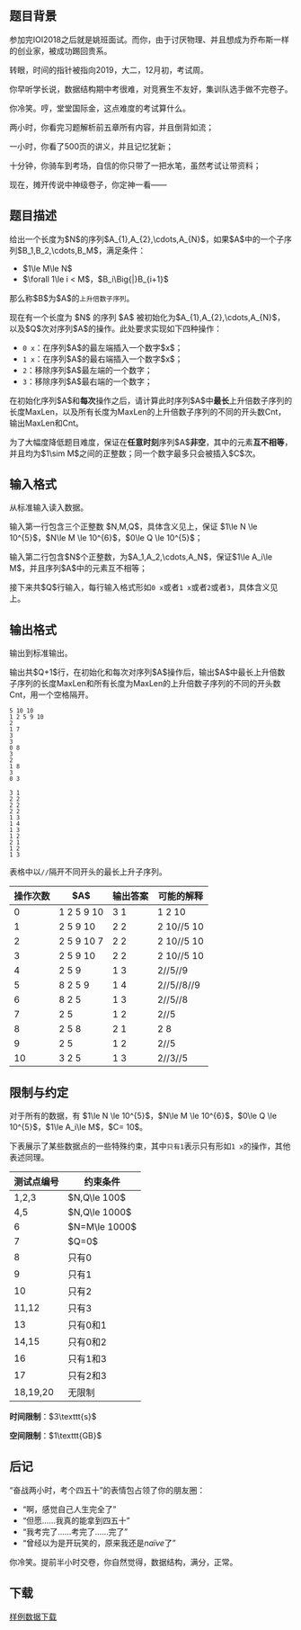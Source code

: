 <h2>题目背景</h2>
<p>参加完IOI2018之后就是姚班面试。而你，由于讨厌物理、并且想成为乔布斯一样的创业家，被成功踢回贵系。</p>
<p>转眼，时间的指针被指向2019，大二，12月初，考试周。</p>
<p>你早听学长说，数据结构期中考很难，对竞赛生不友好，集训队选手做不完卷子。</p>
<p>你冷笑。哼，堂堂国际金，这点难度的考试算什么。</p>
<p>两小时，你看完习题解析前五章所有内容，并且倒背如流；</p>
<p>一小时，你看了500页的讲义，并且记忆犹新；</p>
<p>十分钟，你骑车到考场，自信的你只带了一把水笔，虽然考试让带资料；</p>
<p>现在，摊开传说中神级卷子，你定神一看——</p>
<h2>题目描述</h2>
<p>给出一个长度为$N$的序列$A_{1},A_{2},\cdots,A_{N}$，如果$A$中的一个子序列$B_1,B_2,\cdots,B_M$，满足条件：</p>
<ul><li>$1\le M\le N$</li>
<li>$\forall 1\le i &lt; M$，$B_i\Big{|}B_{i+1}$</li>
</ul><p>那么称$B$为$A$的<code>上升倍数子序列</code>。</p>
<p>现在有一个长度为 $N$ 的序列 $A$ 被初始化为$A_{1},A_{2},\cdots,A_{N}$，以及$Q$次对序列$A$的操作。此处要求实现如下四种操作：</p>
<ul><li><code>0 x</code>：在序列$A$的最左端插入一个数字$x$；</li>
<li><code>1 x</code>：在序列$A$的最右端插入一个数字$x$；</li>
<li><code>2</code>：移除序列$A$最左端的一个数字；</li>
<li><code>3</code>：移除序列$A$最右端的一个数字；</li>
</ul><p>在初始化序列$A$和<strong>每次</strong>操作之后，请计算此时序列$A$中<strong>最长</strong>上升倍数子序列的长度MaxLen，以及所有长度为MaxLen的上升倍数子序列的不同的开头数Cnt，输出MaxLen和Cnt。</p>
<p>为了大幅度降低题目难度，保证在<strong>任意时刻</strong>序列$A$<strong>非空</strong>，其中的元素<strong>互不相等</strong>，并且均为$1\sim M$之间的正整数；同一个数字最多只会被插入$C$次。</p>
<h2>输入格式</h2>
<p>从标准输入读入数据。</p>
<p>输入第一行包含三个正整数 $N,M,Q$，具体含义见上，保证 $1\le N \le 10^{5}$，$N\le M \le 10^{6}$，$0\le Q \le 10^{5}$；</p>
<p>输入第二行包含$N$个正整数，为$A_1,A_2,\cdots,A_N$，保证$1\le A_i\le M$，并且序列$A$中的元素互不相等；</p>
<p>接下来共$Q$行输入，每行输入格式形如<code>0 x</code>或者<code>1 x</code>或者<code>2</code>或者<code>3</code>，具体含义见上。</p>
<h2>输出格式</h2>
<p>输出到标准输出。</p>
<p>输出共$Q+1$行，在初始化和每次对序列$A$操作后，输出$A$中最长上升倍数子序列的长度MaxLen和所有长度为MaxLen的上升倍数子序列的不同的开头数Cnt，用一个空格隔开。</p>


<pre><code class="language-input1"><code class="sh_plain">5 10 10
1 2 5 9 10
2
1 7
3
3
0 8
3
2
1 8
3
0 3</code>
</code></pre>

<pre><code class="language-output1"><code class="sh_plain">3 1
2 2
2 2
2 2
1 3
1 4
1 3
1 2
2 1
1 2
1 3</code>
</code></pre>

<p>表格中以<code>//</code>隔开不同开头的最长上升子序列。</p>
<table class="table table-bordered"><thead><tr><th rowspan="1">操作次数</th><th rowspan="1">$A$</th><th rowspan="1">输出答案</th><th rowspan="1">可能的解释</th></tr></thead><tbody><tr><td rowspan="1">0</td><td rowspan="1">1 2 5 9 10</td><td rowspan="1">3 1</td><td rowspan="1">1 2 10</td></tr><tr><td rowspan="1">1</td><td rowspan="1">2 5 9 10  </td><td rowspan="1">2 2</td><td rowspan="1">2 10//5 10</td></tr><tr><td rowspan="1">2</td><td rowspan="1">2 5 9 10 7</td><td rowspan="1">2 2</td><td rowspan="1">2 10//5 10</td></tr><tr><td rowspan="1">3</td><td rowspan="1">2 5 9 10  </td><td rowspan="1">2 2</td><td rowspan="1">2 10//5 10</td></tr><tr><td rowspan="1">4</td><td rowspan="1">2 5 9     </td><td rowspan="1">1 3</td><td rowspan="1">2//5//9</td></tr><tr><td rowspan="1">5</td><td rowspan="1">8 2 5 9   </td><td rowspan="1">1 4</td><td rowspan="1">2//5//8//9</td></tr><tr><td rowspan="1">6</td><td rowspan="1">8 2 5     </td><td rowspan="1">1 3</td><td rowspan="1">2//5//8</td></tr><tr><td rowspan="1">7</td><td rowspan="1">2 5       </td><td rowspan="1">1 2</td><td rowspan="1">2//5</td></tr><tr><td rowspan="1">8</td><td rowspan="1">2 5 8     </td><td rowspan="1">2 1</td><td rowspan="1">2 8</td></tr><tr><td rowspan="1">9</td><td rowspan="1">2 5       </td><td rowspan="1">1 2</td><td rowspan="1">2//5</td></tr><tr><td rowspan="1">10</td><td rowspan="1">3 2 5     </td><td rowspan="1">1 3</td><td rowspan="1">2//3//5</td></tr></tbody></table><h2>限制与约定</h2>
<p>对于所有的数据，有 $1\le N \le 10^{5}$，$N\le M \le 10^{6}$，$0\le Q \le 10^{5}$，$1\le A_i\le M$，$C= 10$。</p>
<p>下表展示了某些数据点的一些特殊约束，其中<code>只有1</code>表示只有形如<code>1 x</code>的操作，其他表述同理。</p>
<table class="table table-bordered table-text-center table-vertical-middle"><thead><tr><th rowspan="1">测试点编号</th><th rowspan="1">约束条件</th></tr></thead><tbody><tr><td rowspan="1">1,2,3</td><td rowspan="1">$N,Q\le 100$</td></tr><tr><td rowspan="1">4,5</td><td rowspan="1">$N,Q\le 1000$</td></tr><tr><td rowspan="1">6</td><td rowspan="1">$N=M\le 1000$</td></tr><tr><td rowspan="1">7</td><td rowspan="1">$Q=0$</td></tr><tr><td rowspan="1">8</td><td rowspan="1">只有0</td></tr><tr><td rowspan="1">9</td><td rowspan="1">只有1</td></tr><tr><td rowspan="1">10</td><td rowspan="1">只有2</td></tr><tr><td rowspan="1">11,12</td><td rowspan="1">只有3</td></tr><tr><td rowspan="1">13</td><td rowspan="1">只有0和1</td></tr><tr><td rowspan="1">14,15</td><td rowspan="1">只有0和2</td></tr><tr><td rowspan="1">16</td><td rowspan="1">只有1和3</td></tr><tr><td rowspan="1">17</td><td rowspan="1">只有2和3</td></tr><tr><td rowspan="1">18,19,20</td><td rowspan="1">无限制</td></tr></tbody></table><p><strong>时间限制</strong>：$3\texttt{s}$</p>
<p><strong>空间限制</strong>：$1\texttt{GB}$</p>
<h2>后记</h2>
<p>“奋战两小时，考个四五十”的表情包占领了你的朋友圈：</p>
<ul><li>“啊，感觉自己人生完全了”</li>
<li>“但愿……我真的能拿到四五十”</li>
<li>“我考完了……考完了……完了”</li>
<li>“曾经以为是开玩笑的，原来我还是<em>naïve</em>了”</li>
</ul><p>你冷笑。提前半小时交卷，你自然觉得，数据结构，满分，正常。</p>
<h2>下载</h2>
<p><a href="./341/file/attachment.zip">样例数据下载</a></p>
